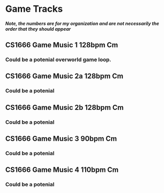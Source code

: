 # Game Tracks
##### Note, the numbers are for my organization and are not necessarily the order that they should appear
## CS1666 Game Music 1 128bpm Cm
### Could be a potenial overworld game loop. 

## CS1666 Game Music 2a 128bpm Cm
### Could be a potenial

## CS1666 Game Music 2b 128bpm Cm
### Could be a potenial

## CS1666 Game Music 3 90bpm Cm
### Could be a potenial

## CS1666 Game Music 4 110bpm Cm
### Could be a potenial
